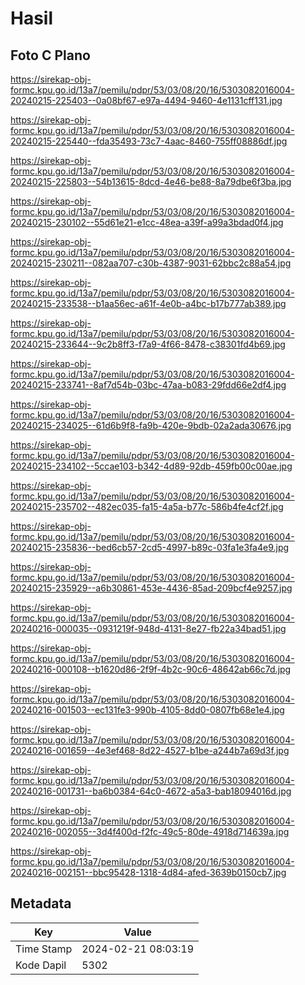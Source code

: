 # Hasil

## Foto C Plano

https://sirekap-obj-formc.kpu.go.id/13a7/pemilu/pdpr/53/03/08/20/16/5303082016004-20240215-225403--0a08bf67-e97a-4494-9460-4e1131cff131.jpg

https://sirekap-obj-formc.kpu.go.id/13a7/pemilu/pdpr/53/03/08/20/16/5303082016004-20240215-225440--fda35493-73c7-4aac-8460-755ff08886df.jpg

https://sirekap-obj-formc.kpu.go.id/13a7/pemilu/pdpr/53/03/08/20/16/5303082016004-20240215-225803--54b13615-8dcd-4e46-be88-8a79dbe6f3ba.jpg

https://sirekap-obj-formc.kpu.go.id/13a7/pemilu/pdpr/53/03/08/20/16/5303082016004-20240215-230102--55d61e21-e1cc-48ea-a39f-a99a3bdad0f4.jpg

https://sirekap-obj-formc.kpu.go.id/13a7/pemilu/pdpr/53/03/08/20/16/5303082016004-20240215-230211--082aa707-c30b-4387-9031-62bbc2c88a54.jpg

https://sirekap-obj-formc.kpu.go.id/13a7/pemilu/pdpr/53/03/08/20/16/5303082016004-20240215-233538--b1aa56ec-a61f-4e0b-a4bc-b17b777ab389.jpg

https://sirekap-obj-formc.kpu.go.id/13a7/pemilu/pdpr/53/03/08/20/16/5303082016004-20240215-233644--9c2b8ff3-f7a9-4f66-8478-c38301fd4b69.jpg

https://sirekap-obj-formc.kpu.go.id/13a7/pemilu/pdpr/53/03/08/20/16/5303082016004-20240215-233741--8af7d54b-03bc-47aa-b083-29fdd66e2df4.jpg

https://sirekap-obj-formc.kpu.go.id/13a7/pemilu/pdpr/53/03/08/20/16/5303082016004-20240215-234025--61d6b9f8-fa9b-420e-9bdb-02a2ada30676.jpg

https://sirekap-obj-formc.kpu.go.id/13a7/pemilu/pdpr/53/03/08/20/16/5303082016004-20240215-234102--5ccae103-b342-4d89-92db-459fb00c00ae.jpg

https://sirekap-obj-formc.kpu.go.id/13a7/pemilu/pdpr/53/03/08/20/16/5303082016004-20240215-235702--482ec035-fa15-4a5a-b77c-586b4fe4cf2f.jpg

https://sirekap-obj-formc.kpu.go.id/13a7/pemilu/pdpr/53/03/08/20/16/5303082016004-20240215-235836--bed6cb57-2cd5-4997-b89c-03fa1e3fa4e9.jpg

https://sirekap-obj-formc.kpu.go.id/13a7/pemilu/pdpr/53/03/08/20/16/5303082016004-20240215-235929--a6b30861-453e-4436-85ad-209bcf4e9257.jpg

https://sirekap-obj-formc.kpu.go.id/13a7/pemilu/pdpr/53/03/08/20/16/5303082016004-20240216-000035--0931219f-948d-4131-8e27-fb22a34bad51.jpg

https://sirekap-obj-formc.kpu.go.id/13a7/pemilu/pdpr/53/03/08/20/16/5303082016004-20240216-000108--b1620d86-2f9f-4b2c-90c6-48642ab66c7d.jpg

https://sirekap-obj-formc.kpu.go.id/13a7/pemilu/pdpr/53/03/08/20/16/5303082016004-20240216-001503--ec131fe3-990b-4105-8dd0-0807fb68e1e4.jpg

https://sirekap-obj-formc.kpu.go.id/13a7/pemilu/pdpr/53/03/08/20/16/5303082016004-20240216-001659--4e3ef468-8d22-4527-b1be-a244b7a69d3f.jpg

https://sirekap-obj-formc.kpu.go.id/13a7/pemilu/pdpr/53/03/08/20/16/5303082016004-20240216-001731--ba6b0384-64c0-4672-a5a3-bab18094016d.jpg

https://sirekap-obj-formc.kpu.go.id/13a7/pemilu/pdpr/53/03/08/20/16/5303082016004-20240216-002055--3d4f400d-f2fc-49c5-80de-4918d714639a.jpg

https://sirekap-obj-formc.kpu.go.id/13a7/pemilu/pdpr/53/03/08/20/16/5303082016004-20240216-002151--bbc95428-1318-4d84-afed-3639b0150cb7.jpg


## Metadata

| Key        | Value               |
| ---------- | ------------------- |
| Time Stamp | 2024-02-21 08:03:19 |
| Kode Dapil | 5302                |



